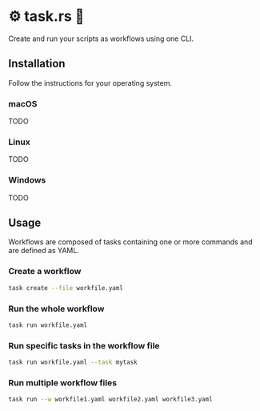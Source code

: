 # ⚙️ task.rs 🦀
Create and run your scripts as workflows using one CLI.

## Installation
Follow the instructions for your operating system.
### macOS
TODO
### Linux
TODO
### Windows
TODO


## Usage
Workflows are composed of tasks containing one or more commands and are defined as YAML.

### Create a workflow
```bash
task create --file workfile.yaml
```

### Run the whole workflow
```bash
task run workfile.yaml 
```

### Run specific tasks in the workflow file
```bash
task run workfile.yaml --task mytask
```

### Run multiple workflow files
```bash
task run --w workfile1.yaml workfile2.yaml workfile3.yaml
```